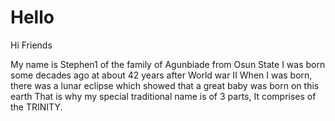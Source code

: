 # Hello

Hi Friends

My name is Stephen1 of the family of Agunbiade from Osun State
I was born some decades ago at about 42 years after World war II
When I was born, there was a lunar eclipse which showed that a great baby was born on this earth
That is why my special traditional name is of 3 parts, It comprises of the TRINITY. 
